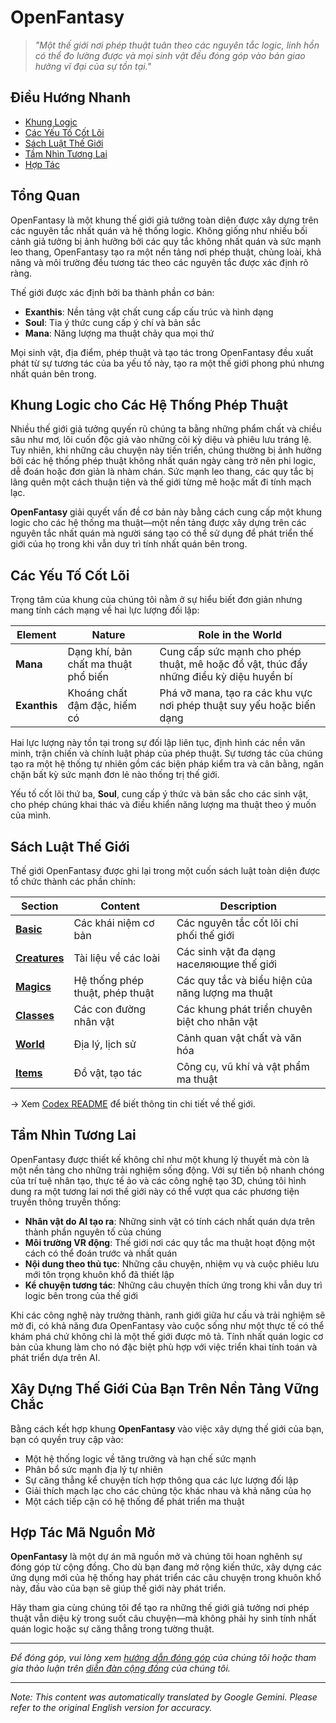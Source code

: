# **OpenFantasy**

> *"Một thế giới nơi phép thuật tuân theo các nguyên tắc logic, linh hồn có thể đo lường được và mọi sinh vật đều đóng góp vào bản giao hưởng vĩ đại của sự tồn tại."*

## Điều Hướng Nhanh

- [Khung Logic](#khung-logic-cho-cac-he-thong-phep-thuat)
- [Các Yếu Tố Cốt Lõi](#cac-yeu-to-cot-loi)
- [Sách Luật Thế Giới](#sach-luat-the-gioi)
- [Tầm Nhìn Tương Lai](#tam-nhin-tuong-lai)
- [Hợp Tác](#hop-tac-ma-nguon-mo)

## Tổng Quan

OpenFantasy là một khung thế giới giả tưởng toàn diện được xây dựng trên các nguyên tắc nhất quán và hệ thống logic. Không giống như nhiều bối cảnh giả tưởng bị ảnh hưởng bởi các quy tắc không nhất quán và sức mạnh leo thang, OpenFantasy tạo ra một nền tảng nơi phép thuật, chủng loài, khả năng và môi trường đều tương tác theo các nguyên tắc được xác định rõ ràng.

Thế giới được xác định bởi ba thành phần cơ bản:
- **Exanthis**: Nền tảng vật chất cung cấp cấu trúc và hình dạng
- **Soul**: Tia ý thức cung cấp ý chí và bản sắc
- **Mana**: Năng lượng ma thuật chảy qua mọi thứ

Mọi sinh vật, địa điểm, phép thuật và tạo tác trong OpenFantasy đều xuất phát từ sự tương tác của ba yếu tố này, tạo ra một thế giới phong phú nhưng nhất quán bên trong.

## Khung Logic cho Các Hệ Thống Phép Thuật

Nhiều thế giới giả tưởng quyến rũ chúng ta bằng những phẩm chất và chiều sâu như mơ, lôi cuốn độc giả vào những cõi kỳ diệu và phiêu lưu tráng lệ. Tuy nhiên, khi những câu chuyện này tiến triển, chúng thường bị ảnh hưởng bởi các hệ thống phép thuật không nhất quán ngày càng trở nên phi logic, dễ đoán hoặc đơn giản là nhàm chán. Sức mạnh leo thang, các quy tắc bị lãng quên một cách thuận tiện và thế giới từng mê hoặc mất đi tính mạch lạc.

**OpenFantasy** giải quyết vấn đề cơ bản này bằng cách cung cấp một khung logic cho các hệ thống ma thuật—một nền tảng được xây dựng trên các nguyên tắc nhất quán mà người sáng tạo có thể sử dụng để phát triển thế giới của họ trong khi vẫn duy trì tính nhất quán bên trong.

## Các Yếu Tố Cốt Lõi

Trọng tâm của khung của chúng tôi nằm ở sự hiểu biết đơn giản nhưng mang tính cách mạng về hai lực lượng đối lập:

| Element | Nature | Role in the World |
|---------|--------|-------------------|
| **Mana** | Dạng khí, bản chất ma thuật phổ biến | Cung cấp sức mạnh cho phép thuật, mê hoặc đồ vật, thúc đẩy những điều kỳ diệu huyền bí |
| **Exanthis** | Khoáng chất đậm đặc, hiếm có | Phá vỡ mana, tạo ra các khu vực nơi phép thuật suy yếu hoặc biến dạng |

Hai lực lượng này tồn tại trong sự đối lập liên tục, định hình các nền văn minh, trận chiến và chính luật pháp của phép thuật. Sự tương tác của chúng tạo ra một hệ thống tự nhiên gồm các biện pháp kiểm tra và cân bằng, ngăn chặn bất kỳ sức mạnh đơn lẻ nào thống trị thế giới.

Yếu tố cốt lõi thứ ba, **Soul**, cung cấp ý thức và bản sắc cho các sinh vật, cho phép chúng khai thác và điều khiển năng lượng ma thuật theo ý muốn của mình.

## Sách Luật Thế Giới

Thế giới OpenFantasy được ghi lại trong một cuốn sách luật toàn diện được tổ chức thành các phần chính:

| Section | Content | Description |
|---------|---------|-------------|
| [**Basic**](/codex/Basic/) | Các khái niệm cơ bản | Các nguyên tắc cốt lõi chi phối thế giới |
| [**Creatures**](/codex/Creatures/) | Tài liệu về các loài | Các sinh vật đa dạng населяющие thế giới |
| [**Magics**](/codex/Magics/) | Hệ thống phép thuật, phép thuật | Các quy tắc và biểu hiện của năng lượng ma thuật |
| [**Classes**](/codex/Classes/) | Các con đường nhân vật | Các khung phát triển chuyên biệt cho nhân vật |
| [**World**](/codex/World/) | Địa lý, lịch sử | Cảnh quan vật chất và văn hóa |
| [**Items**](/codex/Items/) | Đồ vật, tạo tác | Công cụ, vũ khí và vật phẩm ma thuật |

→ Xem [Codex README](/codex/README.md) để biết thông tin chi tiết về thế giới.

## Tầm Nhìn Tương Lai

OpenFantasy được thiết kế không chỉ như một khung lý thuyết mà còn là một nền tảng cho những trải nghiệm sống động. Với sự tiến bộ nhanh chóng của trí tuệ nhân tạo, thực tế ảo và các công nghệ tạo 3D, chúng tôi hình dung ra một tương lai nơi thế giới này có thể vượt qua các phương tiện truyền thông truyền thống:

- **Nhân vật do AI tạo ra**: Những sinh vật có tính cách nhất quán dựa trên thành phần nguyên tố của chúng
- **Môi trường VR động**: Thế giới nơi các quy tắc ma thuật hoạt động một cách có thể đoán trước và nhất quán
- **Nội dung theo thủ tục**: Những câu chuyện, nhiệm vụ và cuộc phiêu lưu mới tôn trọng khuôn khổ đã thiết lập
- **Kể chuyện tương tác**: Những câu chuyện thích ứng trong khi vẫn duy trì logic bên trong của thế giới

Khi các công nghệ này trưởng thành, ranh giới giữa hư cấu và trải nghiệm sẽ mờ đi, có khả năng đưa OpenFantasy vào cuộc sống như một thực tế có thể khám phá chứ không chỉ là một thế giới được mô tả. Tính nhất quán logic cơ bản của khung làm cho nó đặc biệt phù hợp với việc triển khai tính toán và phát triển dựa trên AI.

## Xây Dựng Thế Giới Của Bạn Trên Nền Tảng Vững Chắc

Bằng cách kết hợp khung **OpenFantasy** vào việc xây dựng thế giới của bạn, bạn có quyền truy cập vào:

- Một hệ thống logic về tăng trưởng và hạn chế sức mạnh
- Phân bổ sức mạnh địa lý tự nhiên
- Sự căng thẳng kể chuyện tích hợp thông qua các lực lượng đối lập
- Giải thích mạch lạc cho các chủng tộc khác nhau và khả năng của họ
- Một cách tiếp cận có hệ thống để phát triển ma thuật

## Hợp Tác Mã Nguồn Mở

**OpenFantasy** là một dự án mã nguồn mở và chúng tôi hoan nghênh sự đóng góp từ cộng đồng. Cho dù bạn đang mở rộng kiến thức, xây dựng các ứng dụng mới của hệ thống hay phát triển các câu chuyện trong khuôn khổ này, đầu vào của bạn sẽ giúp thế giới này phát triển.

Hãy tham gia cùng chúng tôi để tạo ra những thế giới giả tưởng nơi phép thuật vẫn diệu kỳ trong suốt câu chuyện—mà không phải hy sinh tính nhất quán logic hoặc sự căng thẳng trong tường thuật.

---

*Để đóng góp, vui lòng xem [hướng dẫn đóng góp](CONTRIBUTING.md) của chúng tôi hoặc tham gia thảo luận trên [diễn đàn cộng đồng](https://openfantasy.forum) của chúng tôi.*


---
_Note: This content was automatically translated by Google Gemini. Please refer to the original English version for accuracy._